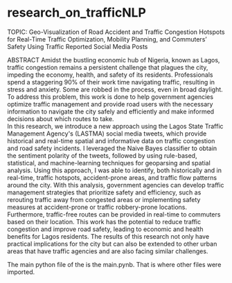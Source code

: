 # research_on_trafficNLP
TOPIC: Geo-Visualization of Road Accident and Traffic Congestion Hotspots for Real-Time Traffic Optimization, Mobility Planning, and Commuters’ Safety Using Traffic Reported Social Media Posts


ABSTRACT
Amidst the bustling economic hub of Nigeria, known as Lagos, traffic congestion remains a persistent challenge that plagues the city, impeding the economy, health, and safety of its residents. Professionals spend a staggering 90% of their work time navigating traffic, resulting in stress and anxiety. Some are robbed in the process, even in broad daylight. To address this problem, this work is done to help government agencies optimize traffic management and provide road users with the necessary information to navigate the city safely and efficiently and make informed decisions about which routes to take.  
In this research, we introduce a new approach using the Lagos State Traffic Management Agency's (LASTMA) social media tweets, which provide historical and real-time spatial and informative data on traffic congestion and road safety incidents. I leveraged the Naive Bayes classifier to obtain the sentiment polarity of the tweets, followed by using rule-based, statistical, and machine-learning techniques for geoparsing and spatial analysis. 
Using this approach, I was able to identify, both historically and in real-time, traffic hotspots, accident-prone areas, and traffic flow patterns around the city. 
With this analysis, government agencies can develop traffic management strategies that prioritize safety and efficiency, such as rerouting traffic away from congested areas or implementing safety measures at accident-prone or traffic robbery-prone locations. Furthermore, traffic-free routes can be provided in real-time to commuters based on their location. 
This work has the potential to reduce traffic congestion and improve road safety, leading to economic and health benefits for Lagos residents. The results of this research not only have practical implications for the city but can also be extended to other urban areas that have traffic agencies and are also facing similar challenges.


The main python file of the is the main.pynb. That is where other files were imported.
